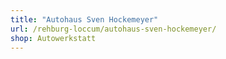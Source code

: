 ```yaml
---
title: "Autohaus Sven Hockemeyer"
url: /rehburg-loccum/autohaus-sven-hockemeyer/
shop: Autowerkstatt
---
```

